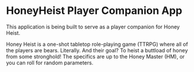 # HoneyHeist Player Companion App

This application is being built to serve as a player companion for Honey Heist.

Honey Heist is a one-shot tabletop role-playing game (TTRPG) where all of the players are bears.  Literally. And their goal? To heist a buttload of honey from some stronghold! The specifics are up to the Honey Master (HM), or you can roll for random parameters.
